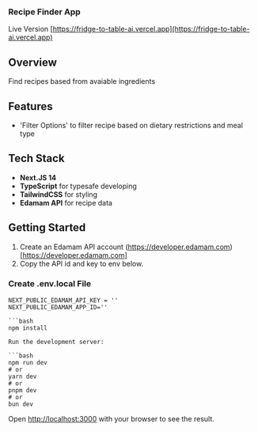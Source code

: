 ### Recipe Finder App

Live Version [https://fridge-to-table-ai.vercel.app](https://fridge-to-table-ai.vercel.app)

## Overview

Find recipes based from avaiable ingredients

## Features

- 'Filter Options' to filter recipe based on dietary restrictions and meal type

## Tech Stack

- **Next.JS 14**
- **TypeScript** for typesafe developing
- **TailwindCSS** for styling
- **Edamam API** for recipe data

## Getting Started

1. Create an Edamam API account (https://developer.edamam.com)[https://developer.edamam.com]
2. Copy the API id and key to env below.

### Create .env.local File

````
NEXT_PUBLIC_EDAMAM_API_KEY = ''
NEXT_PUBLIC_EDAMAM_APP_ID=''

```bash
npm install

Run the development server:

```bash
npm run dev
# or
yarn dev
# or
pnpm dev
# or
bun dev
````

Open [http://localhost:3000](http://localhost:3000) with your browser to see the result.
